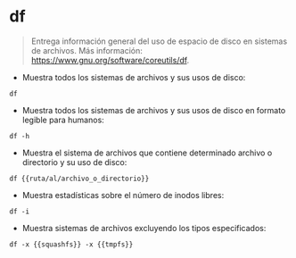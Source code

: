 # df

> Entrega información general del uso de espacio de disco en sistemas de archivos.
> Más información: <https://www.gnu.org/software/coreutils/df>.

- Muestra todos los sistemas de archivos y sus usos de disco:

`df`

- Muestra todos los sistemas de archivos y sus usos de disco en formato legible para humanos:

`df -h`

- Muestra el sistema de archivos que contiene determinado archivo o directorio y su uso de disco:

`df {{ruta/al/archivo_o_directorio}}`

- Muestra estadísticas sobre el número de inodos libres:

`df -i`

- Muestra sistemas de archivos excluyendo los tipos especificados:

`df -x {{squashfs}} -x {{tmpfs}}`

